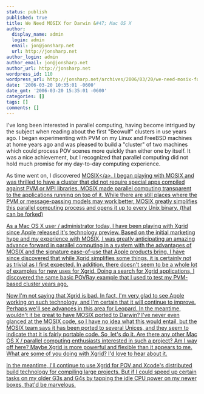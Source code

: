 ```yaml
---
status: publish
published: true
title: We Need MOSIX for Darwin &#47; Mac OS X
author:
  display_name: admin
  login: admin
  email: jon@jonsharp.net
  url: http://jonsharp.net
author_login: admin
author_email: jon@jonsharp.net
author_url: http://jonsharp.net
wordpress_id: 110
wordpress_url: http://jonsharp.net/archives/2006/03/20/we-need-mosix-for-darwin-mac-os-x/
date: '2006-03-20 10:35:01 -0600'
date_gmt: '2006-03-20 15:35:01 -0600'
categories: []
tags: []
comments: []
---
```

<p>I've long been interested in parallel computing, having become intrigued by the subject when reading about the first "Beowulf" clusters in use years ago.  I began experimenting with PVM on my Linux and FreeBSD machines at home years ago and was pleased to build a "cluster" of two machines which could process POV scenes more quickly than either one by itself.  It was a nice achievement, but I recognized that parallel computing did not hold much promise for my day-to-day computing experience.</p>
<p>As time went on, I discovered <a href="http:&#47;&#47;www.mosix.org">MOSIX<&#47;a>.  I began playing with MOSIX and was thrilled to have a cluster that did not require special apps compiled against PVM or MPI libraries.  MOSIX made parallel computing transparent to the applications running on top of it.  While there are still places where the PVM or message-passing models may work better, MOSIX greatly simplifies this parallel computing process and opens it up to every Unix binary.  (that can be forked)</p>
<p>As a Mac OS X user &#47; administrator today, I have been playing with Xgrid since Apple released it's technology preview.  Based on the initial marketing hype and my experience with MOSIX, I was greatly anticipating an amazing advance forward in parallel computing in a system with the advantages of MOSIX and the signature ease-of-use that Apple products bring.  I have since discovered that while Xgrid simplifies some things, it is certainly not as trivial as I first expected.  In addition, there doesn't seem to be a whole lot of examples for new uses for Xgrid.  Doing a search for Xgrid applications, I discovered the same basic POVRay example that I used to test my PVM-based cluster years ago.</p>
<p>Now I'm not saying that Xgrid is bad.  In fact, I'm very glad to see Apple working on such technology, and I'm certain that it will continue to improve.  Perhaps we'll see advances in this area for Leopard.  In the meantime, wouldn't it be great to have MOSIX ported to Darwin?  I've never even glanced at the MOSIX code, so I have no idea what this would entail, but the MOSIX team says it has been ported to several Unices, and they seem to indicate that it is fairly portable code.  So, let's do it.  Are there any other Mac OS X &#47; parallel computing enthusiasts interested in such a project?  Am I way off here?  Maybe Xgrid is more powerful and flexible than it appears to me.  What are some of you doing with Xgrid?  I'd love to hear about it.</p>
<p>In the meantime, I'll continue to use Xgrid for POV and Xcode's distributed build technology for compiling large projects.  But if I could speed up certain tasks on my older G3s and G4s by tapping the idle CPU power on my newer boxes, that'd be marvelous.</p>
